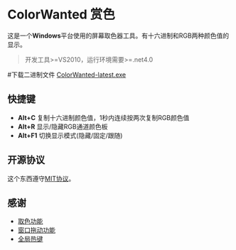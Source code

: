 # ColorWanted 赏色
这是一个**Windows**平台使用的屏幕取色器工具。有十六进制和RGB两种颜色值的显示。


>开发工具>=VS2010，运行环境需要>=.net4.0

#下载二进制文件
[ColorWanted-latest.exe](http://git.oschina.net/hyjiacan/ColorWanted/raw/master/ColorWanted/bin/Release/ColorWanted.exe)

## 快捷键
- **Alt+C** 复制十六进制颜色值，1秒内连续按两次复制RGB颜色值
- **Alt+R** 显示/隐藏RGB通道颜色板
- **Alt+F1** 切换显示模式(隐藏/固定/跟随)

## 开源协议
这个东西遵守[MIT协议](www.mit-license.org)。

## 感谢
- [取色功能](http://www.haolizi.net/example/view_102.html)
- [窗口拖动功能](http://blog.csdn.net/skysky01/article/details/9902247)
- [全局热键](http://www.cnblogs.com/Randy0528/archive/2013/02/04/2892062.html)
